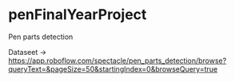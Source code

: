 # penFinalYearProject
Pen parts detection

Dataseet -> https://app.roboflow.com/spectacle/pen_parts_detection/browse?queryText=&pageSize=50&startingIndex=0&browseQuery=true
